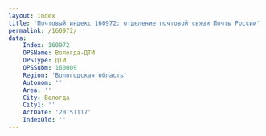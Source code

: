 ```yaml
---
layout: index
title: 'Почтовый индекс 160972: отделение почтовой связи Почты России'
permalink: /160972/
data:
    Index: 160972
    OPSName: Вологда-ДТИ
    OPSType: ДТИ
    OPSSubm: 160009
    Region: 'Вологодская область'
    Autonom: ''
    Area: ''
    City: Вологда
    City1: ''
    ActDate: '20151117'
    IndexOld: ''
---
```

